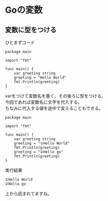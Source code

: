 # Goの変数
## 変数に型をつける
ひとまずコード
```
package main

import "fmt"

func main() {
	var greeting string
	greeting = "Hello World"
	fmt.Println(greeting)
}
```
varをつけて変数名を書く、その後ろに型をつける。<br>
今回であれば変数名に文字を代入する。<br>
ちなみに代入する値を途中で変えることもできる。
```
package main

import "fmt"

func main() {
	var greeting string
	greeting = "①Hello World"
	fmt.Println(greeting)
	greeting = "②Hello go"
	fmt.Println(greeting)
}
```
実行結果
```
①Hello World
②Hello go
```
上から読まれてますね。


